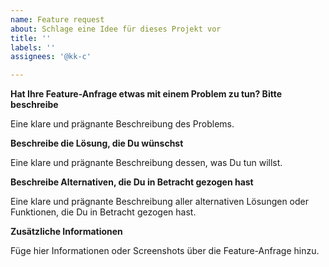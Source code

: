 ```yaml
---
name: Feature request
about: Schlage eine Idee für dieses Projekt vor
title: ''
labels: ''
assignees: '@kk-c'

---
```


**Hat Ihre Feature-Anfrage etwas mit einem Problem zu tun? Bitte beschreibe**

Eine klare und prägnante Beschreibung des Problems.

**Beschreibe die Lösung, die Du wünschst**

Eine klare und prägnante Beschreibung dessen, was Du tun willst.

**Beschreibe Alternativen, die Du in Betracht gezogen hast**

Eine klare und prägnante Beschreibung aller alternativen Lösungen oder Funktionen, die Du in Betracht gezogen hast.

**Zusätzliche Informationen**

Füge hier Informationen oder Screenshots über die Feature-Anfrage hinzu.
